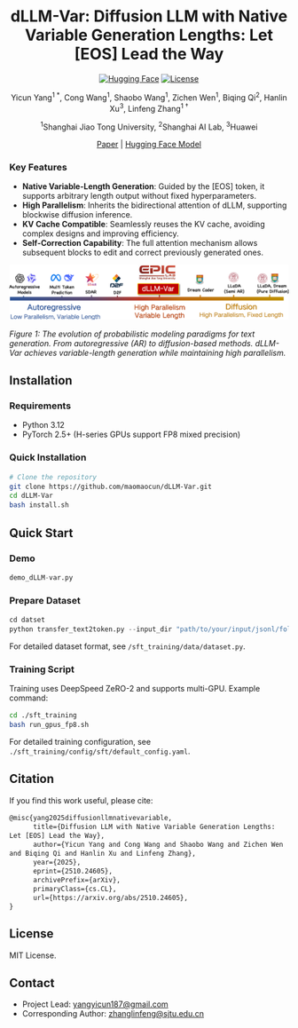 <div align="center">

# dLLM-Var: Diffusion LLM with Native Variable Generation Lengths: Let [EOS] Lead the Way

[![Hugging Face](https://img.shields.io/badge/Hugging%20Face-maomaocun%2FdLLM--Var-green)](https://huggingface.co/maomaocun/dLLM-Var) [![License](https://img.shields.io/badge/License-MIT-yellow)](LICENSE)

Yicun Yang<sup>1 *</sup>, Cong Wang<sup>1</sup>, Shaobo Wang<sup>1</sup>, Zichen Wen<sup>1</sup>, Biqing Qi<sup>2</sup>, Hanlin Xu<sup>3</sup>, Linfeng Zhang<sup>1 †</sup>

<sup>1</sup>Shanghai Jiao Tong University, <sup>2</sup>Shanghai AI Lab, <sup>3</sup>Huawei

[Paper](https://arxiv.org/abs/2510.24605) | [Hugging Face Model](https://huggingface.co/maomaocun/dLLM-Var)

</div>

### Key Features
- **Native Variable-Length Generation**: Guided by the [EOS] token, it supports arbitrary length output without fixed hyperparameters.
- **High Parallelism**: Inherits the bidirectional attention of dLLM, supporting blockwise diffusion inference.
- **KV Cache Compatible**: Seamlessly reuses the KV cache, avoiding complex designs and improving efficiency.
- **Self-Correction Capability**: The full attention mechanism allows subsequent blocks to edit and correct previously generated ones.

<div align="center">
<img src="assets/overview.png" alt="Overview" width="800" />
</div>

*Figure 1: The evolution of probabilistic modeling paradigms for text generation. From autoregressive (AR) to diffusion-based methods. dLLM-Var achieves variable-length generation while maintaining high parallelism.*  

## Installation
### Requirements
- Python 3.12
- PyTorch 2.5+ (H-series GPUs support FP8 mixed precision)


### Quick Installation
```bash
# Clone the repository
git clone https://github.com/maomaocun/dLLM-Var.git
cd dLLM-Var
bash install.sh
```
## Quick Start
### Demo
```python
demo_dLLM-var.py
```
### Prepare Dataset
```python
cd datset
python transfer_text2token.py --input_dir "path/to/your/input/jsonl/folder" --output_file "path/to/your/output/tokenized.jsonl" --tokenizer_model "path/to/your/LLaDA-8B-Base"
```
For detailed dataset format, see `/sft_training/data/dataset.py`.

### Training Script
Training uses DeepSpeed ZeRO-2 and supports multi-GPU. Example command:
```bash
cd ./sft_training
bash run_gpus_fp8.sh
```
For detailed training configuration, see ` ./sft_training/config/sft/default_config.yaml`.


## Citation
If you find this work useful, please cite:
```
@misc{yang2025diffusionllmnativevariable,
      title={Diffusion LLM with Native Variable Generation Lengths: Let [EOS] Lead the Way}, 
      author={Yicun Yang and Cong Wang and Shaobo Wang and Zichen Wen and Biqing Qi and Hanlin Xu and Linfeng Zhang},
      year={2025},
      eprint={2510.24605},
      archivePrefix={arXiv},
      primaryClass={cs.CL},
      url={https://arxiv.org/abs/2510.24605}, 
}
```

## License
MIT License.

## Contact
- Project Lead: yangyicun187@gmail.com
- Corresponding Author: zhanglinfeng@sjtu.edu.cn